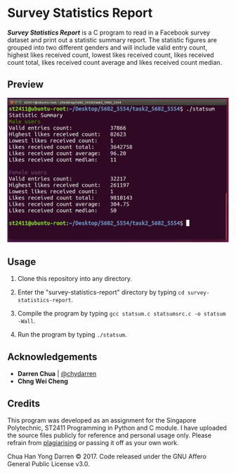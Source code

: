 # Survey Statistics Report

***Survey Statistics Report*** is a C program to read in a Facebook survey dataset and print out a statistic summary report. The statistic figures are grouped into two
different genders and will include valid entry count, highest likes received count, lowest likes received count, likes received count total,
likes received count average and likes received count median.

## Preview

<img src="preview.jpg" width="700">

## Usage

1. Clone this repository into any directory. 

2. Enter the "survey-statistics-report" directory by typing `cd survey-statistics-report`.

3. Compile the program by typing `gcc statsum.c statsumsrc.c -o statsum -Wall`. 

4. Run the program by typing `./statsum`.

## Acknowledgements

- **Darren Chua** | [@chydarren](https://github.com/chydarren)
- **Chng Wei Cheng**

## Credits

This program was developed as an assignment for the Singapore Polytechnic, ST2411 Programming in Python and C module. I have uploaded the source files publicly for reference and personal usage only. Please refrain from [plagiarising](https://www.sp.edu.sg/sp/student-services/ssc-overview/student-handbook/intellectual-property-copyright-and-plagiarism) or passing it off as your own work. 

Chua Han Yong Darren © 2017. Code released under the GNU Affero General Public License v3.0.
